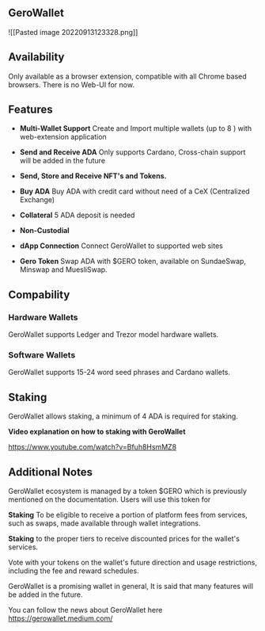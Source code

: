 



## GeroWallet



![[Pasted image 20220913123328.png]]





## Availability

Only available as a browser extension, compatible with all Chrome based browsers. There is no Web-UI for now.


## Features


- **Multi-Wallet Support**
Create and Import multiple wallets (up to 8 ) with web-extension application

- **Send and Receive ADA**
Only supports Cardano, Cross-chain support will be added in the future

- **Send, Store and Receive NFT's and Tokens.**

- **Buy ADA**
Buy ADA with credit card without need of a CeX (Centralized Exchange)

- **Collateral**
5 ADA deposit is needed

- **Non-Custodial**

- **dApp Connection**
Connect GeroWallet to supported web sites

- **Gero Token**
Swap ADA with $GERO token, available on SundaeSwap, Minswap and MuesliSwap.



## Compability

### Hardware Wallets

GeroWallet supports Ledger and Trezor model hardware wallets.


### Software Wallets

GeroWallet supports 15-24 word seed phrases and  Cardano wallets.



## Staking

GeroWallet allows staking, a minimum of 4 ADA is required for staking.

  
**Video explanation on how to staking with GeroWallet**

https://www.youtube.com/watch?v=Bfuh8HsmMZ8



## Additional Notes

GeroWallet ecosystem is managed by a token $GERO which is previously mentioned on the documentation.
Users will use this token for

**Staking** To be eligible to receive a portion of platform fees from services, such as swaps, made available through wallet integrations.

**Staking** to the proper tiers to receive discounted prices for the wallet's services.

Vote with your tokens on the wallet's future direction and usage restrictions, including the fee and reward schedules.


  
GeroWallet is a promising wallet in general,   It is said that many features will be added in the future. 

You can follow the news about GeroWallet here
https://gerowallet.medium.com/









